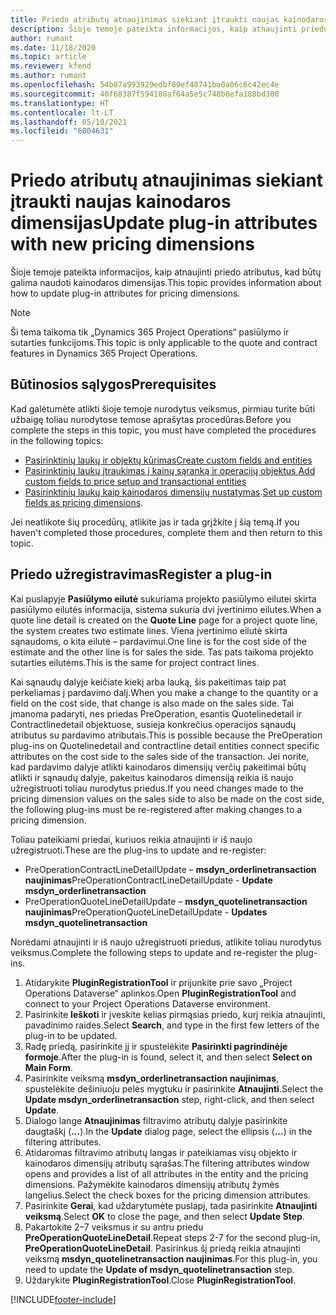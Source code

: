 ```yaml
---
title: Priedo atributų atnaujinimas siekiant įtraukti naujas kainodaros dimensijas
description: Šioje temoje pateikta informacijos, kaip atnaujinti priedo atributus, kad būtų galima naudoti kainodaros dimensijas.
author: rumant
ms.date: 11/18/2020
ms.topic: article
ms.reviewer: kfend
ms.author: rumant
ms.openlocfilehash: 54b87a993929edbf89ef48741ba0a06c6c42ec4e
ms.sourcegitcommit: 40f68387f594180af64a5e5c748b6efa188bd300
ms.translationtype: HT
ms.contentlocale: lt-LT
ms.lasthandoff: 05/10/2021
ms.locfileid: "6004631"
---
```

# <a name="update-plug-in-attributes-with-new-pricing-dimensions"></a><span data-ttu-id="64f57-103">Priedo atributų atnaujinimas siekiant įtraukti naujas kainodaros dimensijas</span><span class="sxs-lookup"><span data-stu-id="64f57-103">Update plug-in attributes with new pricing dimensions</span></span>

<span data-ttu-id="64f57-104">Šioje temoje pateikta informacijos, kaip atnaujinti priedo atributus, kad būtų galima naudoti kainodaros dimensijas.</span><span class="sxs-lookup"><span data-stu-id="64f57-104">This topic provides information about how to update plug-in attributes for pricing dimensions.</span></span>

> [!NOTE]
> <span data-ttu-id="64f57-105">Ši tema taikoma tik „Dynamics 365 Project Operations“ pasiūlymo ir sutarties funkcijoms.</span><span class="sxs-lookup"><span data-stu-id="64f57-105">This topic is only applicable to the quote and contract features in Dynamics 365 Project Operations.</span></span>

## <a name="prerequisites"></a><span data-ttu-id="64f57-106">Būtinosios sąlygos</span><span class="sxs-lookup"><span data-stu-id="64f57-106">Prerequisites</span></span>
<span data-ttu-id="64f57-107">Kad galėtumėte atlikti šioje temoje nurodytus veiksmus, pirmiau turite būti užbaigę toliau nurodytose temose aprašytas procedūras.</span><span class="sxs-lookup"><span data-stu-id="64f57-107">Before you complete the steps in this topic, you must have completed the procedures in the following topics:</span></span>

  - [<span data-ttu-id="64f57-108">Pasirinktinių laukų ir objektų kūrimas</span><span class="sxs-lookup"><span data-stu-id="64f57-108">Create custom fields and entities</span></span>](create-custom-fields-entities-pricing-dimensions.md) 
  - [<span data-ttu-id="64f57-109">Pasirinktinių laukų įtraukimas į kainų sąranką ir operacijų objektus </span><span class="sxs-lookup"><span data-stu-id="64f57-109">Add custom fields to price setup and transactional entities</span></span>](add-custom-fields-price-setup-transactional-entities.md)
  - <span data-ttu-id="64f57-110">[Pasirinktinių laukų kaip kainodaros dimensijų nustatymas](set-up-custom-fields-pricing-dimensions.md).</span><span class="sxs-lookup"><span data-stu-id="64f57-110">[Set up custom fields as pricing dimensions](set-up-custom-fields-pricing-dimensions.md).</span></span> 
  
<span data-ttu-id="64f57-111">Jei neatlikote šių procedūrų, atlikite jas ir tada grįžkite į šią temą.</span><span class="sxs-lookup"><span data-stu-id="64f57-111">If you haven't completed those procedures, complete them and then return to this topic.</span></span>

## <a name="register-a-plug-in"></a><span data-ttu-id="64f57-112">Priedo užregistravimas</span><span class="sxs-lookup"><span data-stu-id="64f57-112">Register a plug-in</span></span>
<span data-ttu-id="64f57-113">Kai puslapyje **Pasiūlymo eilutė** sukuriama projekto pasiūlymo eilutei skirta pasiūlymo eilutės informacija, sistema sukuria dvi įvertinimo eilutes.</span><span class="sxs-lookup"><span data-stu-id="64f57-113">When a quote line detail is created on the **Quote Line** page for a project quote line, the system creates two estimate lines.</span></span> <span data-ttu-id="64f57-114">Viena įvertinimo eilutė skirta sąnaudoms, o kita eilutė – pardavimui.</span><span class="sxs-lookup"><span data-stu-id="64f57-114">One line is for the cost side of the estimate and the other line is for sales the side.</span></span> <span data-ttu-id="64f57-115">Tas pats taikoma projekto sutarties eilutėms.</span><span class="sxs-lookup"><span data-stu-id="64f57-115">This is the same  for project contract lines.</span></span>

<span data-ttu-id="64f57-116">Kai sąnaudų dalyje keičiate kiekį arba lauką, šis pakeitimas taip pat perkeliamas į pardavimo dalį.</span><span class="sxs-lookup"><span data-stu-id="64f57-116">When you make a change to the quantity or a field on the cost side, that change is also made on the sales side.</span></span> <span data-ttu-id="64f57-117">Tai įmanoma padaryti, nes priedas PreOperation, esantis Quotelinedetail ir Contractlinedetail objektuose, susieja konkrečius operacijos sąnaudų atributus su pardavimo atributais.</span><span class="sxs-lookup"><span data-stu-id="64f57-117">This is possible because the PreOperation plug-ins on Quotelinedetail and contractline detail entities connect specific attributes on the cost side to the sales side of the transaction.</span></span> <span data-ttu-id="64f57-118">Jei norite, kad pardavimo dalyje atlikti kainodaros dimensijų verčių pakeitimai būtų atlikti ir sąnaudų dalyje, pakeitus kainodaros dimensiją reikia iš naujo užregistruoti toliau nurodytus priedus.</span><span class="sxs-lookup"><span data-stu-id="64f57-118">If you need changes made to the pricing dimension values on the sales side to also be made on the cost side, the following plug-ins must be re-registered after making changes to a pricing dimension.</span></span>

<span data-ttu-id="64f57-119">Toliau pateikiami priedai, kuriuos reikia atnaujinti ir iš naujo užregistruoti.</span><span class="sxs-lookup"><span data-stu-id="64f57-119">These are the plug-ins to update and re-register:</span></span>

- <span data-ttu-id="64f57-120">PreOperationContractLineDetailUpdate – **msdyn_orderlinetransaction naujinimas**</span><span class="sxs-lookup"><span data-stu-id="64f57-120">PreOperationContractLineDetailUpdate - **Update msdyn_orderlinetransaction**</span></span>
- <span data-ttu-id="64f57-121">PreOperationQuoteLineDetailUpdate – **msdyn_quotelinetransaction naujinimas**</span><span class="sxs-lookup"><span data-stu-id="64f57-121">PreOperationQuoteLineDetailUpdate - **Updates msdyn_quotelinetransaction**</span></span>

<span data-ttu-id="64f57-122">Norėdami atnaujinti ir iš naujo užregistruoti priedus, atlikite toliau nurodytus veiksmus.</span><span class="sxs-lookup"><span data-stu-id="64f57-122">Complete the following steps to update and re-register the plug-ins.</span></span>

1. <span data-ttu-id="64f57-123">Atidarykite **PluginRegistrationTool** ir prijunkite prie savo „Project Operations Dataverse“ aplinkos.</span><span class="sxs-lookup"><span data-stu-id="64f57-123">Open **PluginRegistrationTool** and connect to your Project Operations Dataverse environment.</span></span>
2. <span data-ttu-id="64f57-124">Pasirinkite **Ieškoti** ir įveskite kelias pirmąsias priedo, kurį reikia atnaujinti, pavadinimo raides.</span><span class="sxs-lookup"><span data-stu-id="64f57-124">Select **Search**, and type in the first few letters of the plug-in to be updated.</span></span>
3. <span data-ttu-id="64f57-125">Radę priedą, pasirinkite jį ir spustelėkite **Pasirinkti pagrindinėje formoje**.</span><span class="sxs-lookup"><span data-stu-id="64f57-125">After the plug-in is found, select it, and then select **Select on Main Form**.</span></span>
4. <span data-ttu-id="64f57-126">Pasirinkite veiksmą **msdyn_orderlinetransaction naujinimas**, spustelėkite dešiniuoju pelės mygtuku ir pasirinkite **Atnaujinti**.</span><span class="sxs-lookup"><span data-stu-id="64f57-126">Select the **Update msdyn_orderlinetransaction** step, right-click, and then select **Update**.</span></span>
5. <span data-ttu-id="64f57-127">Dialogo lange **Atnaujinimas** filtravimo atributų dalyje pasirinkite daugtaškį (**...**).</span><span class="sxs-lookup"><span data-stu-id="64f57-127">In the **Update** dialog page, select the ellipsis (**...**) in the filtering attributes.</span></span>
6. <span data-ttu-id="64f57-128">Atidaromas filtravimo atributų langas ir pateikiamas visų objekto ir kainodaros dimensijų atributų sąrašas.</span><span class="sxs-lookup"><span data-stu-id="64f57-128">The filtering attributes window opens and provides a list of all attributes in the entity and the pricing dimensions.</span></span> <span data-ttu-id="64f57-129">Pažymėkite kainodaros dimensijų atributų žymės langelius.</span><span class="sxs-lookup"><span data-stu-id="64f57-129">Select the check boxes for the pricing dimension attributes.</span></span>
7. <span data-ttu-id="64f57-130">Pasirinkite **Gerai**, kad uždarytumėte puslapį, tada pasirinkite **Atnaujinti veiksmą**.</span><span class="sxs-lookup"><span data-stu-id="64f57-130">Select **OK** to close the page, and then select **Update Step**.</span></span>
8. <span data-ttu-id="64f57-131">Pakartokite 2–7 veiksmus ir su antru priedu **PreOperationQuoteLineDetail**.</span><span class="sxs-lookup"><span data-stu-id="64f57-131">Repeat steps 2-7 for the second plug-in, **PreOperationQuoteLineDetail**.</span></span> <span data-ttu-id="64f57-132">Pasirinkus šį priedą reikia atnaujinti veiksmą **msdyn_quotelinetransaction naujinimas**.</span><span class="sxs-lookup"><span data-stu-id="64f57-132">For this plug-in, you need to update the **Update of msdyn_quotelinetransaction** step.</span></span>
9. <span data-ttu-id="64f57-133">Uždarykite **PluginRegistrationTool**.</span><span class="sxs-lookup"><span data-stu-id="64f57-133">Close **PluginRegistrationTool**.</span></span>


[!INCLUDE[footer-include](../includes/footer-banner.md)]